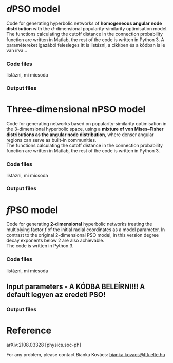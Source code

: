 # *d*PSO model
Code for generating hyperbolic networks of **homogeneous angular node distribution** with the *d*-dimensional popularity-similarity optimisation model.  
The functions calculating the cutoff distance in the connection probability function are written in Matlab, the rest of the code is written in Python 3.
A paramétereket igazából felesleges itt is listázni, a cikkben és a kódban is le van írva...
### Code files
listázni, mi micsoda
### Output files


# Three-dimensional nPSO model
Code for generating networks based on popularity-similarity optimisation in the 3-dimensional hyperbolic space, using a **mixture of von Mises–Fisher distributions as the angular node distribution**, where denser angular regions can serve as built-in communities.  
The functions calculating the cutoff distance in the connection probability function are written in Matlab, the rest of the code is written in Python 3.
### Code files
listázni, mi micsoda
### Output files


# *f*PSO model
Code for generating **2-dimensional** hyperbolic networks treating the multiplying factor *f* of the initial radial coordinates as a model parameter. In contrast to the original 2-dimensional PSO model, in this version degree decay exponents below 2 are also achievable.  
The code is written in Python 3.
### Code files
listázni, mi micsoda
## Input parameters - A KÓDBA BELEÍRNI!!! A default legyen az eredeti PSO!
### Output files


# Reference
arXiv:2108.03328 [physics.soc-ph]

For any problem, please contact Bianka Kovács: <bianka.kovacs@ttk.elte.hu>
